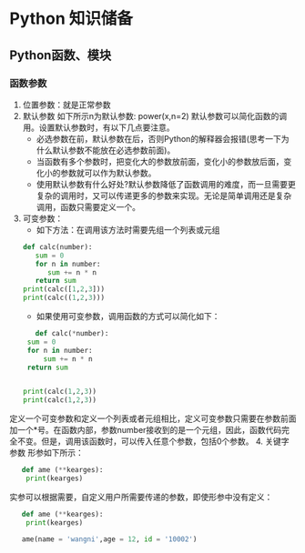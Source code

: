 # Python 知识储备
## Python函数、模块
### 函数参数
1. 位置参数：就是正常参数
2. 默认参数
   如下所示n为默认参数:
   power(x,n=2)
   默认参数可以简化函数的调用。设置默认参数时，有以下几点要注意。
   - 必选参数在前，默认参数在后，否则Python的解释器会报错(思考一下为什么默认参数不能放在必选参数前面)。
   - 当函数有多个参数时，把变化大的参数放前面，变化小的参数放后面，变化小的参数就可以作为默认参数。
   -  使用默认参数有什么好处?默认参数降低了函数调用的难度，而一旦需要更复杂的调用时，又可以传递更多的参数来实现。无论是简单调用还是复杂调用，函数只需要定义一个。
3. 可变参数：
   - 如下方法：在调用该方法时需要先组一个列表或元组
   ```python
   def calc(number):
      sum = 0
      for n in number:
         sum += n * n
      return sum
   print(calc([1,2,3]))
   print(calc((1,2,3)))
   ```
   - 如果使用可变参数，调用函数的方式可以简化如下：
   ```python
      def calc(*number):
    sum = 0
    for n in number:
        sum += n * n
    return sum


   print(calc(1,2,3))
   print(calc(1,2,3))
   ```
定义一个可变参数和定义一个列表或者元组相比，定义可变参数只需要在参数前面加一个*号。在函数内部，参数number接收到的是一个元组，因此，函数代码完全不变。但是，调用该函数时，可以传入任意个参数，包括0个参数。
4. 关键字参数
形参如下所示：
```python
   def ame (**kearges):
    print(kearges)
```
实参可以根据需要，自定义用户所需要传递的参数，即使形参中没有定义：
```python
   def ame (**kearges):
    print(kearges)

   ame(name = 'wangni',age = 12, id = '10002')
```

